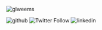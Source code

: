 ![glweems](https://img.shields.io/badge/website-glweems.com-blue)

![github](https://img.shields.io/github/followers/glweems?label=follow&logo=github&style=social)
![Twitter Follow](https://img.shields.io/twitter/follow/garrettlweems?style=social)
![linkedin](https://img.shields.io/static/v1?logo=linkedin&label=linkedin&style=social&message=glweems&color=blue)





[website]: https://glweems.com
[instagram]: https://instagram.com/glweems
[linkedin]: https://linkedin.com/in/glweems
[supergrid9k]: https://supergrid9k.dev
[LinkedIn]: https://linkedin.com/in/glweems

